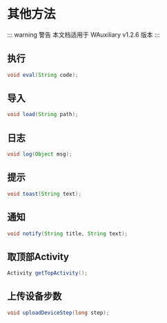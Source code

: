 # 其他方法

::: warning 警告
本文档适用于 WAuxiliary v1.2.6 版本
:::

## 执行

```java
void eval(String code);
```

## 导入

```java
void load(String path);
```

## 日志

```java
void log(Object msg);
```

## 提示

```java
void toast(String text);
```

## 通知

```java
void notify(String title, String text);
```

## 取顶部Activity

```java
Activity getTopActivity();
```

## 上传设备步数

```java
void uploadDeviceStep(long step);
```

